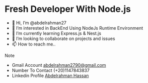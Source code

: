 # Fresh Developer With Node.js

- 👋 Hi, I’m @abdelrahman27
- 👀 I’m interested in BackEnd Using NodeJs Runtime Environment 
- 🌱 I’m currently learning Express.js & Nest.js
- 💞️ I’m looking to collaborate on projects and issues 
- 📫 How to reach me..
 > [!Note]
 > - Gmail Account abdelrahman2790@gmail.com
 > - Number To Contact (+20)1147843837
>  - Linkedin Profile [Abdelrahman Hassan](https://www.linkedin.com/in/abdelrahman-hassan-66839b204/)

<!---
abdelrahman27/abdelrahman27 is a ✨ special ✨ repository because its `README.md` (this file) appears on your GitHub profile.
You can click the Preview link to take a look at your changes.
--->
